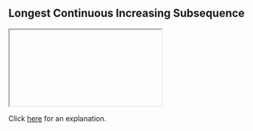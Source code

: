 ##  Longest Continuous Increasing Subsequence 

<iframe></iframe>

Click [here](Explanation.md) for an explanation.

